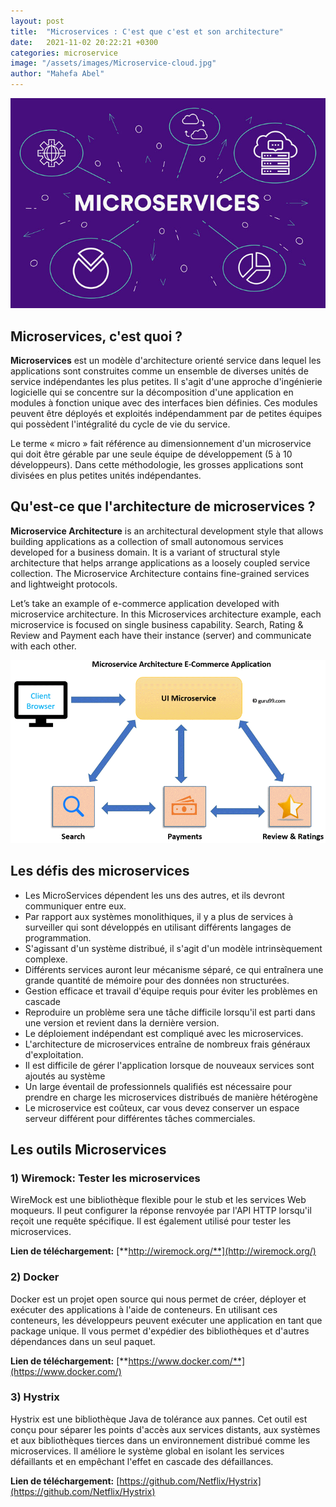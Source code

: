 ```yaml
---
layout: post
title:  "Microservices : C'est que c'est et son architecture"
date:   2021-11-02 20:22:21 +0300
categories: microservice
image: "/assets/images/Microservice-cloud.jpg"
author: "Mahefa Abel"
---
```


![Micro Service](/assets/images/Microservice-cloud.jpg)

## Microservices, c'est quoi ?

**Microservices** est un modèle d'architecture orienté service dans lequel les applications sont construites comme un ensemble de diverses unités de service indépendantes les plus petites. Il s'agit d'une approche d'ingénierie logicielle qui se concentre sur la décomposition d'une application en modules à fonction unique avec des interfaces bien définies. Ces modules peuvent être déployés et exploités indépendamment par de petites équipes qui possèdent l'intégralité du cycle de vie du service.

Le terme « micro » fait référence au dimensionnement d'un microservice qui doit être gérable par une seule équipe de développement (5 à 10 développeurs). Dans cette méthodologie, les grosses applications sont divisées en plus petites unités indépendantes.

## Qu'est-ce que l'architecture de microservices ?

**Microservice Architecture**  is an architectural development style that allows building applications as a collection of small autonomous services developed for a business domain. It is a variant of structural style architecture that helps arrange applications as a loosely coupled service collection. The Microservice Architecture contains fine-grained services and lightweight protocols.

Let’s take an example of e-commerce application developed with microservice architecture. In this Microservices architecture example, each microservice is focused on single business capability. Search, Rating & Review and Payment each have their instance (server) and communicate with each other.

![Microservices Architecture](/assets/images/micro-service-ui-2.png)

<!-- ## Microservices vs. Monolithic Architecture -->

## Les défis des microservices

- Les MicroServices dépendent les uns des autres, et ils devront communiquer entre eux.
- Par rapport aux systèmes monolithiques, il y a plus de services à surveiller qui sont développés en utilisant différents langages de programmation.
- S'agissant d'un système distribué, il s'agit d'un modèle intrinsèquement complexe.
- Différents services auront leur mécanisme séparé, ce qui entraînera une grande quantité de mémoire pour des données non structurées.
- Gestion efficace et travail d'équipe requis pour éviter les problèmes en cascade
- Reproduire un problème sera une tâche difficile lorsqu'il est parti dans une version et revient dans la dernière version.
- Le déploiement indépendant est compliqué avec les microservices.
- L'architecture de microservices entraîne de nombreux frais généraux d'exploitation.
- Il est difficile de gérer l'application lorsque de nouveaux services sont ajoutés au système
- Un large éventail de professionnels qualifiés est nécessaire pour prendre en charge les microservices distribués de manière hétérogène
- Le microservice est coûteux, car vous devez conserver un espace serveur différent pour différentes tâches commerciales.

## Les outils Microservices

### 1) Wiremock: Tester les microservices

WireMock est une bibliothèque flexible pour le stub et les services Web moqueurs. Il peut configurer la réponse renvoyée par l'API HTTP lorsqu'il reçoit une requête spécifique. Il est également utilisé pour tester les microservices.

**Lien de téléchargement:**  [**http://wiremock.org/**](http://wiremock.org/)

### 2) Docker

Docker est un projet open source qui nous permet de créer, déployer et exécuter des applications à l'aide de conteneurs. En utilisant ces conteneurs, les développeurs peuvent exécuter une application en tant que package unique. Il vous permet d'expédier des bibliothèques et d'autres dépendances dans un seul paquet.

**Lien de téléchargement:**  [**https://www.docker.com/**](https://www.docker.com/)

### 3) Hystrix

Hystrix est une bibliothèque Java de tolérance aux pannes. Cet outil est conçu pour séparer les points d'accès aux services distants, aux systèmes et aux bibliothèques tierces dans un environnement distribué comme les microservices. Il améliore le système global en isolant les services défaillants et en empêchant l'effet en cascade des défaillances.

**Lien de téléchargement:**  [https://github.com/Netflix/Hystrix](https://github.com/Netflix/Hystrix)